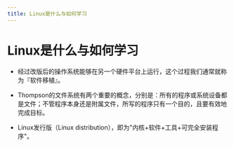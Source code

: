 ```yaml
---
title: Linux是什么与如何学习
---
```


# Linux是什么与如何学习

* 经过改版后的操作系统能够在另一个硬件平台上运行，这个过程我们通常就称为『软件移植』。
* Thompson的文件系统有两个重要的概念，分别是：所有的程序或系统设备都是文件；不管程序本身还是附属文件，所写的程序只有一个目的，且要有效地完成目标。

* Linux发行版（Linux distribution），即为"内核+软件+工具+可完全安装程序"。

